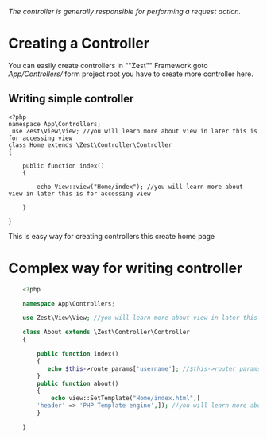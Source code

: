 _The controller is generally responsible for performing a request action._
# Creating a Controller
You can easily create controllers in ""Zest"" Framework goto _App/Controllers/_ form project root you have to create more controller here.
## Writing simple controller
	<?php
	namespace App\Controllers;
     use Zest\View\View; //you will learn more about view in later this is for accessing view
	class Home extends \Zest\Controller\Controller
	{

	    public function index()
	    {

	        echo View::view("Home/index"); //you will learn more about view in later this is for accessing view

	    }

	}

This is easy way for creating controllers this create home page

# Complex way for writing controller

```PHP
	<?php

	namespace App\Controllers;

	use Zest\View\View; //you will learn more about view in later this is for accessing view

	class About extends \Zest\Controller\Controller
	{

	    public function index()
	    {
	       echo $this->route_params['username']; //$this->router_params use for accessing paramter begin passed for more information see https://github.com/Softhub99/Zest/wiki/Routing#router-with-complex-parameter
	    }
	    public function about()
	    {
	        echo view::SetTemplate("Home/index.html",[
	    'header' => 'PHP Template engine',]); //you will learn more about view/template engine in later this is for accessing view
	    }

	}
```
